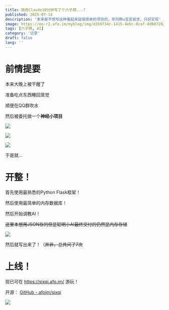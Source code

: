 ```yaml
---
title: 我用Claude10分钟写了个六子棋...?
published: 2025-07-14
description: '本来是不想写这种看起来就很简单的项目的，奈何群u苦苦哀求，只好实现'
image: https://eo-r2.afo.im/myblog/img/d359734c-1415-4ebc-8caf-4d807282fad6.webp
tags: [六子棋, AI]
category: '记录'
draft: false 
lang: ''
---
```


# 前情提要

本来大晚上被干醒了

准备吃点东西睡回笼觉

顺便在QQ群吹水

然后被委托做一个**神经小项目**

![](https://eo-r2.afo.im/myblog/img/29afe2b7-db53-4707-81ef-173befb84a06.webp)

![](https://eo-r2.afo.im/myblog/img/f7b3b7b6-a462-4c1a-b8cf-665cc4df824c.webp)

![](https://eo-r2.afo.im/myblog/img/0d0b13c2-e2d5-4394-b7fd-48af6277869c.webp)

于是就...

# 开整！

首先使用最熟悉的Python Flask框架！

然后使用最简单的内存数据库！

然后开始调教AI！

~~这里本想用JSON存的但是聪明小AI最终交付的仍然是内存存储~~

![](https://eo-r2.afo.im/myblog/img/1d62004f-ed07-4ced-be59-63bb4dd03b2d.webp)

然后就写出来了！（~~并非，总共问了7次~~

# 上线！

现已可在 https://sixqi.afo.im/ 游玩！

开源： [GitHub - afoim/sixqi](https://github.com/afoim/sixqi)

![](https://eo-r2.afo.im/myblog/img/1416208a-b44c-40b7-a1ba-743e8a28d3bc.webp)

